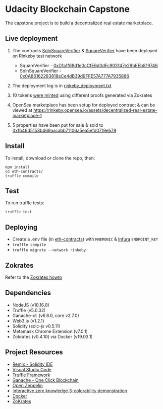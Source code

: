 # Udacity Blockchain Capstone

The capstone project is to build a decentralized real estate marketplace.

## Live deployment

1. The contracts [SolnSquareVerifier](./eth-contracts/contracts/SolnSquareVerifier.sol) & [SquareVerifier](./eth-contracts/contracts/SquareVerifier.sol) have been deployed on Rinkeby test network
    - SquareVerifier - [0xD1a1f68d1e0cCfE6d0dFc903147e29bEEb819746](https://rinkeby.etherscan.io/address/0xD1a1f68d1e0cCfE6d0dFc903147e29bEEb819746)
    - SolnSquareVerifier - [0x0A86162283818aCe4dB39d9FFE57A777A7935886](https://rinkeby.etherscan.io/address/0x0A86162283818aCe4dB39d9FFE57A777A7935886)

2. The deployment log is in [rinkeby_deployment.txt](./rinkeby_deployment.txt)

3. 10 tokens [were minted](https://rinkeby.etherscan.io/address/0xF8E09031c37a62c47Aa85bD6c5dC5B45FB8058DE#events) using different proofs generated via Zokrates

4. OpenSea marketplace has been setup for deployed contract & can be viewed at https://rinkeby.opensea.io/assets/decentralized-real-estate-marketplace-1

5. 5 properties have been put for sale & sold to [0xfb46d5153b469aacabb71106a5ea5efd0719eb79](https://rinkeby.opensea.io/accounts/0xfb46d5153b469aacabb71106a5ea5efd0719eb79)

## Install

To install, download or clone the repo, then:

    npm install
    cd eth-contracts/
    truffle compile

## Test

To run truffle tests:

    truffle test

## Deploying

- Create a .env file (in [eth-contracts](./eth-contracts)) with `MNEMONIC` & [Infura](https://infura.io) `ENDPOINT_KEY`
- `truffle compile`
- `truffle migrate --network rinkeby`

## Zokrates

Refer to the [Zokrates howto](./zokrates/howto.md)

## Dependencies

* NodeJS (v10.16.0)
* Truffle (v5.0.32)
* Ganache-cli (v6.6.0, core v2.7.0)
* Web3.js (v1.2.1)
* Solidity (solc-js v0.5.11)
* Metamask Chrome Extension (v7.0.1)
* Zokrates (v0.4.10) via Docker (v19.03.1)

## Project Resources

* [Remix - Solidity IDE](https://remix.ethereum.org/)
* [Visual Studio Code](https://code.visualstudio.com/)
* [Truffle Framework](https://truffleframework.com/)
* [Ganache - One Click Blockchain](https://truffleframework.com/ganache)
* [Open Zeppelin ](https://openzeppelin.org/)
* [Interactive zero knowledge 3-colorability demonstration](http://web.mit.edu/~ezyang/Public/graph/svg.html)
* [Docker](https://docs.docker.com/install/)
* [ZoKrates](https://github.com/Zokrates/ZoKrates)
